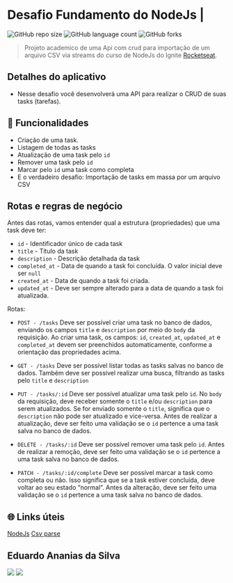 # Desafio Fundamento do NodeJs |

![GitHub repo size](https://img.shields.io/github/repo-size/Du-devBR/desafio-nodeJs-stream-csv)
![GitHub language count](https://img.shields.io/github/languages/count/Du-devBR/desafio-nodeJs-stream-csv)
![GitHub forks](https://img.shields.io/github/forks/Du-devBR/desafio-nodeJs-stream-csv)

> Projeto academico de uma Api com crud para importação de um arquivo CSV via streams do curso de NodeJs do Ignite [Rocketseat](http://app.ropcketseat.com.br).

## Detalhes do aplicativo

- Nesse desafio você desenvolverá uma API para realizar o CRUD de suas tasks (tarefas).

## 🚀 Funcionalidades

- Criação de uma task.
- Listagem de todas as tasks
- Atualização de uma task pelo `id`
- Remover uma task pelo `id`
- Marcar pelo `id` uma task como completa
- E o verdadeiro desafio: Importação de tasks em massa por um arquivo CSV

## Rotas e regras de negócio

Antes das rotas, vamos entender qual a estrutura (propriedades) que uma task deve ter:

- `id` - Identificador único de cada task
- `title` - Título da task
- `description` - Descrição detalhada da task
- `completed_at` - Data de quando a task foi concluída. O valor inicial deve ser `null`
- `created_at` - Data de quando a task foi criada.
- `updated_at` - Deve ser sempre alterado para a data de quando a task foi atualizada.

Rotas:

- `POST - /tasks`
  Deve ser possível criar uma task no banco de dados, enviando os campos `title` e `description` por meio do `body` da requisição.
  Ao criar uma task, os campos: `id`, `created_at`, `updated_at` e `completed_at` devem ser preenchidos automaticamente, conforme a orientação das propriedades acima.

- `GET - /tasks`
  Deve ser possível listar todas as tasks salvas no banco de dados.
  Também deve ser possível realizar uma busca, filtrando as tasks pelo `title` e `description`

- `PUT - /tasks/:id`
  Deve ser possível atualizar uma task pelo `id`.
  No `body` da requisição, deve receber somente o `title` e/ou `description` para serem atualizados.
  Se for enviado somente o `title`, significa que o `description` não pode ser atualizado e vice-versa.
  Antes de realizar a atualização, deve ser feito uma validação se o `id` pertence a uma task salva no banco de dados.

- `DELETE - /tasks/:id`
  Deve ser possível remover uma task pelo `id`.
  Antes de realizar a remoção, deve ser feito uma validação se o `id` pertence a uma task salva no banco de dados.

- `PATCH - /tasks/:id/complete`
  Deve ser possível marcar a task como completa ou não. Isso significa que se a task estiver concluída, deve voltar ao seu estado “normal”.
  Antes da alteração, deve ser feito uma validação se o `id` pertence a uma task salva no banco de dados.

## 🌐 Links úteis

[NodeJs](https://nodejs.org/en)
[Csv parse](https://csv.js.org/)

## Eduardo Ananias da Silva

[<img src="https://img.shields.io/badge/linkedin-%230077B5.svg?&style=for-the-badge&logo=linkedin&logoColor=white" />](https://www.linkedin.com/in/eduardo-ananias-29a53048/)
[<img src=" https://img.shields.io/badge/GitHub-100000?style=for-the-badge&logo=github&logoColor=white" />](https://github.com/Du-devBR)
